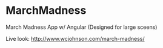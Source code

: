 # MarchMadness
March Madness App w/ Angular (Designed for large sceens)

Live look: http://www.wcjohnson.com/march-madness/




